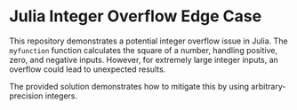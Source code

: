 # Julia Integer Overflow Edge Case

This repository demonstrates a potential integer overflow issue in Julia. The `myfunction` function calculates the square of a number, handling positive, zero, and negative inputs. However, for extremely large integer inputs, an overflow could lead to unexpected results.

The provided solution demonstrates how to mitigate this by using arbitrary-precision integers.